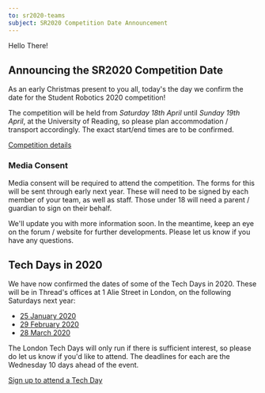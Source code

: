 ```yaml
---
to: sr2020-teams
subject: SR2020 Competition Date Announcement
---
```


Hello There!

## Announcing the SR2020 Competition Date

As an early Christmas present to you all, today's the day we confirm the date for the Student Robotics 2020 competition!

The competition will be held from *Saturday 18th April* until *Sunday 19th April*, at the University of Reading, so please plan accommodation / transport accordingly. The exact start/end times are to be confirmed.

[Competition details](https://studentrobotics.org/events/sr2020/competition/)

### Media Consent

Media consent will be required to attend the competition. The forms for this will be sent through early next year. These will need to be signed by each member of your team, as well as staff. Those under 18 will need a parent / guardian to sign on their behalf.

We'll update you with more information soon. In the meantime, keep an eye on the forum / website for further developments. Please let us know if you have any questions.

## Tech Days in 2020

We have now confirmed the dates of some of the Tech Days in 2020.
These will be in Thread's offices at 1 Alie Street in London, on the following
Saturdays next year:

 * [25 January 2020](https://studentrobotics.org/events/sr2020/london-tech-day-january/)
 * [29 February 2020](https://studentrobotics.org/events/sr2020/london-tech-day-february/)
 * [28 March 2020](https://studentrobotics.org/events/sr2020/london-tech-day-march/)

The London Tech Days will only run if there is sufficient interest, so please do
let us know if you'd like to attend. The deadlines for each are the Wednesday 10
days ahead of the event.

[Sign up to attend a Tech Day](https://forms.gle/vSrzt4o85542MGcv8)
